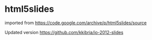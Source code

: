 # html5slides
imported from <https://code.google.com/archive/p/html5slides/source>

Updated version <https://github.com/kkibria/io-2012-slides>
